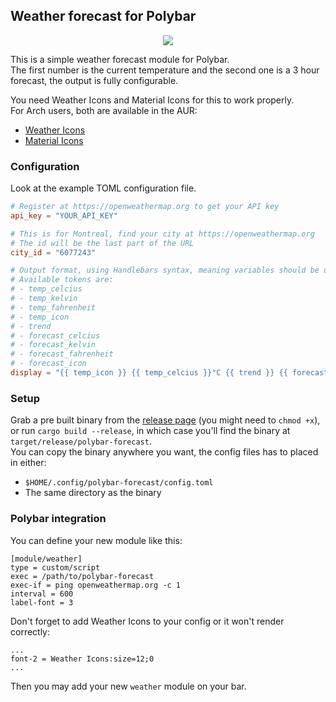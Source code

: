 ## Weather forecast for Polybar
<p align="center">
    <img src="https://github.com/kamek-pf/polybar-forecast/blob/master/screenshots/preview.png" />
</p>

This is a simple weather forecast module for Polybar. \
The first number is the current temperature and the second one is a 3 hour forecast, the output is fully configurable.

You need Weather Icons and Material Icons for this to work properly. \
For Arch users, both are available in the AUR:
- [Weather Icons](https://aur.archlinux.org/packages/ttf-weather-icons/)
- [Material Icons](https://aur.archlinux.org/packages/ttf-material-icons/)

### Configuration
Look at the example TOML configuration file.

```toml
# Register at https://openweathermap.org to get your API key
api_key = "YOUR_API_KEY"

# This is for Montreal, find your city at https://openweathermap.org
# The id will be the last part of the URL
city_id = "6077243"

# Output format, using Handlebars syntax, meaning variables should be used like {{ this }}
# Available tokens are:
# - temp_celcius
# - temp_kelvin
# - temp_fahrenheit
# - temp_icon
# - trend
# - forecast_celcius
# - forecast_kelvin
# - forecast_fahrenheit
# - forecast_icon
display = "{{ temp_icon }} {{ temp_celcius }}°C {{ trend }} {{ forecast_icon }} {{ forecast_celcius }}°C"
```

### Setup
Grab a pre built binary from the [release page](https://github.com/kamek-pf/polybar-forecast/releases) (you might need to `chmod +x`), or run `cargo build --release`, in which case you'll find the binary at `target/release/polybar-forecast`. \
You can copy the binary anywhere you want, the config files has to placed in either:
- `$HOME/.config/polybar-forecast/config.toml`
- The same directory as the binary

### Polybar integration
You can define your new module like this:

```
[module/weather]
type = custom/script
exec = /path/to/polybar-forecast
exec-if = ping openweathermap.org -c 1
interval = 600
label-font = 3
```
Don't forget to add Weather Icons to your config or it won't render correctly:
```
...
font-2 = Weather Icons:size=12;0
...
```

Then you may add your new `weather` module on your bar.
